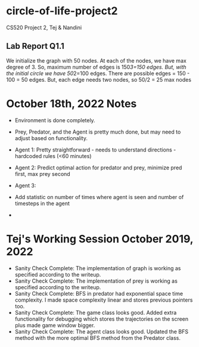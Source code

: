 # circle-of-life-project2
 CS520 Project 2, Tej & Nandini

## Lab Report Q1.1 
We initialize the graph with 50 nodes. 
At each of the nodes, we have max degree of 3. 
So, maximum number of edges is 150*3=150 edges. 
But, with the initial circle we have 50*2=100 edges.
There are possible edges = 150 - 100 = 50 edges. 
But, each edge needs two nodes, so 50/2 = 25 max nodes

# October 18th, 2022 Notes
- Environment is done completely.
- Prey, Predator, and the Agent is pretty much done, but may need to adjust based on functionality. 
- Agent 1: Pretty straightforward - needs to understand directions - hardcoded rules (<60 minutes)
- Agent 2: Predict optimal action for predator and prey, minimize pred first, max prey second
- Agent 3: 

- Add statistic on number of times where agent is seen and number of timesteps in the agent
-

# Tej's Working Session October 2019, 2022
- Sanity Check Complete: The implementation of graph is working as specified according to the writeup. 
- Sanity Check Complete: The implementation of prey is working as specified according to the writeup. 
- Sanity Check Complete: BFS in predator had exponential space time complexity. I made space complexity linear and stores previous pointers too.
- Sanity Check Complete: The game class looks good. Added extra functionality for debugging which stores the trajectories on the screen plus made game window bigger.
- Sanity Check Complete: The agent class looks good. Updated the BFS method with the more optimal BFS method from the Predator class. 
 